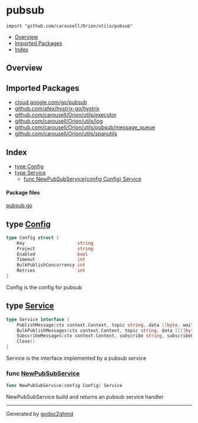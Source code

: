 # pubsub
`import "github.com/carousell/Orion/utils/pubsub"`

* [Overview](#pkg-overview)
* [Imported Packages](#pkg-imports)
* [Index](#pkg-index)

## <a name="pkg-overview">Overview</a>

## <a name="pkg-imports">Imported Packages</a>

- [cloud.google.com/go/pubsub](https://godoc.org/cloud.google.com/go/pubsub)
- [github.com/afex/hystrix-go/hystrix](https://godoc.org/github.com/afex/hystrix-go/hystrix)
- [github.com/carousell/Orion/utils/executor](./../executor)
- [github.com/carousell/Orion/utils/log](./../log)
- [github.com/carousell/Orion/utils/pubsub/message_queue](./message_queue)
- [github.com/carousell/Orion/utils/spanutils](./../spanutils)

## <a name="pkg-index">Index</a>
* [type Config](#Config)
* [type Service](#Service)
  * [func NewPubSubService(config Config) Service](#NewPubSubService)

#### <a name="pkg-files">Package files</a>
[pubsub.go](./pubsub.go) 

## <a name="Config">type</a> [Config](./pubsub.go#L16-L23)
``` go
type Config struct {
    Key                    string
    Project                string
    Enabled                bool
    Timeout                int
    BulkPublishConcurrency int
    Retries                int
}

```
Config is the config for pubsub

## <a name="Service">type</a> [Service](./pubsub.go#L26-L31)
``` go
type Service interface {
    PublishMessage(ctx context.Context, topic string, data []byte, waitSync bool) (*goPubSub.PublishResult, error)
    BulkPublishMessages(ctx context.Context, topic string, data [][]byte, waitSync bool)
    SubscribeMessages(ctx context.Context, subscribe string, subscribeFunction messageQueue.SubscribeFunction) error
    Close()
}
```
Service is the interface implemented by a pubsub service

### <a name="NewPubSubService">func</a> [NewPubSubService](./pubsub.go#L42)
``` go
func NewPubSubService(config Config) Service
```
NewPubSubService build and returns an pubsub service handler

- - -
Generated by [godoc2ghmd](https://github.com/GandalfUK/godoc2ghmd)